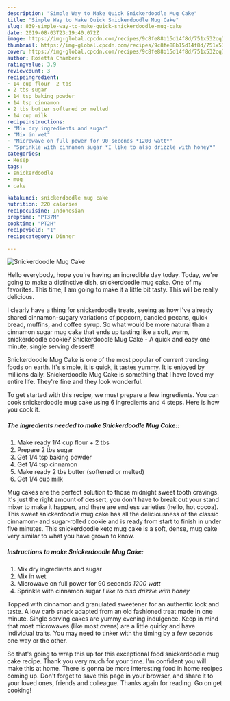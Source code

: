 ```yaml
---
description: "Simple Way to Make Quick Snickerdoodle Mug Cake"
title: "Simple Way to Make Quick Snickerdoodle Mug Cake"
slug: 839-simple-way-to-make-quick-snickerdoodle-mug-cake
date: 2019-08-03T23:19:40.072Z
image: https://img-global.cpcdn.com/recipes/9c8fe88b15d14f8d/751x532cq70/snickerdoodle-mug-cake-recipe-main-photo.jpg
thumbnail: https://img-global.cpcdn.com/recipes/9c8fe88b15d14f8d/751x532cq70/snickerdoodle-mug-cake-recipe-main-photo.jpg
cover: https://img-global.cpcdn.com/recipes/9c8fe88b15d14f8d/751x532cq70/snickerdoodle-mug-cake-recipe-main-photo.jpg
author: Rosetta Chambers
ratingvalue: 3.9
reviewcount: 3
recipeingredient:
- 14 cup flour  2 tbs
- 2 tbs sugar
- 14 tsp baking powder
- 14 tsp cinnamon
- 2 tbs butter softened or melted
- 14 cup milk
recipeinstructions:
- "Mix dry ingredients and sugar"
- "Mix in wet"
- "Microwave on full power for 90 seconds *1200 watt*"
- "Sprinkle with cinnamon sugar *I like to also drizzle with honey*"
categories:
- Resep
tags:
- snickerdoodle
- mug
- cake

katakunci: snickerdoodle mug cake
nutrition: 220 calories
recipecuisine: Indonesian
preptime: "PT37M"
cooktime: "PT2H"
recipeyield: "1"
recipecategory: Dinner

---
```



![Snickerdoodle Mug Cake](https://img-global.cpcdn.com/recipes/9c8fe88b15d14f8d/751x532cq70/snickerdoodle-mug-cake-recipe-main-photo.jpg)

Hello everybody, hope you're having an incredible day today. Today, we're going to make a distinctive dish, snickerdoodle mug cake. One of my favorites. This time, I am going to make it a little bit tasty. This will be really delicious.

I clearly have a thing for snickerdoodle treats, seeing as how I&#39;ve already shared cinnamon-sugary variations of popcorn, candied pecans, quick bread, muffins, and coffee syrup. So what would be more natural than a cinnamon sugar mug cake that ends up tasting like a soft, warm, snickerdoodle cookie? Snickerdoodle Mug Cake - A quick and easy one minute, single serving dessert!

Snickerdoodle Mug Cake is one of the most popular of current trending foods on earth. It's simple, it is quick, it tastes yummy. It is enjoyed by millions daily. Snickerdoodle Mug Cake is something that I have loved my entire life. They're fine and they look wonderful.


To get started with this recipe, we must prepare a few ingredients. You can cook snickerdoodle mug cake using 6 ingredients and 4 steps. Here is how you cook it.

##### The ingredients needed to make Snickerdoodle Mug Cake::

1. Make ready 1/4 cup flour + 2 tbs
1. Prepare 2 tbs sugar
1. Get 1/4 tsp baking powder
1. Get 1/4 tsp cinnamon
1. Make ready 2 tbs butter (softened or melted)
1. Get 1/4 cup milk


Mug cakes are the perfect solution to those midnight sweet tooth cravings. It&#39;s just the right amount of dessert, you don&#39;t have to break out your stand mixer to make it happen, and there are endless varieties (hello, hot cocoa). This sweet snickerdoodle mug cake has all the deliciousness of the classic cinnamon- and sugar-rolled cookie and is ready from start to finish in under five minutes. This snickerdoodle keto mug cake is a soft, dense, mug cake very similar to what you have grown to know. 

##### Instructions to make Snickerdoodle Mug Cake:

1. Mix dry ingredients and sugar
1. Mix in wet
1. Microwave on full power for 90 seconds *1200 watt*
1. Sprinkle with cinnamon sugar *I like to also drizzle with honey*


Topped with cinnamon and granulated sweetener for an authentic look and taste. A low carb snack adapted from an old fashioned treat made in one minute. Single serving cakes are yummy evening indulgence. Keep in mind that most microwaves (like most ovens) are a little quirky and have individual traits. You may need to tinker with the timing by a few seconds one way or the other. 

So that's going to wrap this up for this exceptional food snickerdoodle mug cake recipe. Thank you very much for your time. I'm confident you will make this at home. There is gonna be more interesting food in home recipes coming up. Don't forget to save this page in your browser, and share it to your loved ones, friends and colleague. Thanks again for reading. Go on get cooking!

